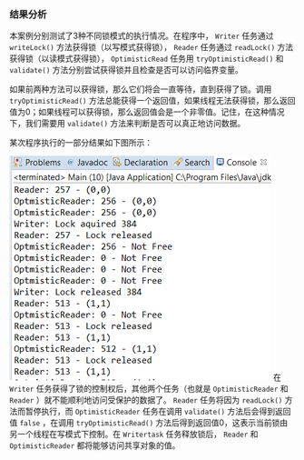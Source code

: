### 结果分析

本案例分别测试了3种不同锁模式的执行情况。在程序中， `Writer` 任务通过 `writeLock()` 方法获得锁（以写模式获得锁）， `Reader` 任务通过 `readLock()` 方法获得锁（以读模式获得锁）， `OptimisticRead` 任务用 `tryOptimisticRead()` 和 `validate()` 方法分别尝试获得锁并且检查是否可以访问临界变量。

如果前两种方法可以获得锁，那么它们将会一直等待，直到获得了锁。调用 `tryOptimisticRead()` 方法总能获得一个返回值，如果线程无法获得锁，那么返回值为0；如果线程可以获得锁，那么返回值会是一个非零值。记住，在这种情况下，我们需要用 `validate()` 方法来判断是否可以真正地访问数据。

某次程序执行的一部分结果如下图所示：

![23.png](../images/23.png)
在 `Writer` 任务获得了锁的控制权后，其他两个任务（也就是 `OptimisticReader` 和 `Reader` ）就不能顺利地访问受保护的数据了。 `Reader` 任务将因为 `readLock()` 方法而暂停执行，而 `OptimisticReader` 任务在调用 `validate()` 方法后会得到返回值 `false` ，在调用 `tryOptimisticRead()` 方法后得到返回值0，这表示当前锁由另一个线程在写模式下控制。在 `Writertask` 任务释放锁后， `Reader` 和 `OptimisticReader` 都将能够访问共享对象的值。

